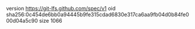 version https://git-lfs.github.com/spec/v1
oid sha256:0c454de6bb0a94445b9fe315cdad6830e317ca6aa9fb04d0b84fe000d04a5c90
size 1066

